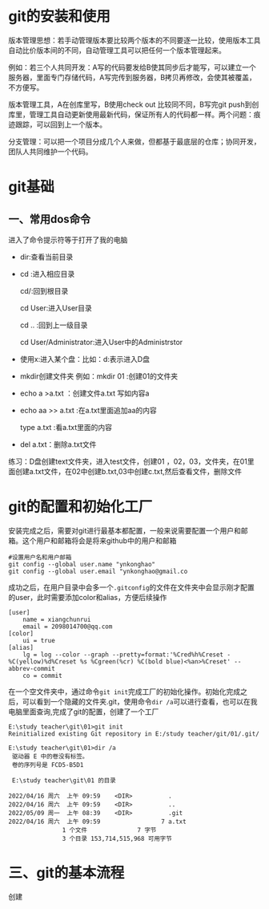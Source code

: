 # git的安装和使用

版本管理思想：若手动管理版本要比较两个版本的不同要逐一比较，使用版本工具自动比价版本间的不同，自动管理工具可以把任何一个版本管理起来。

例如：若三个人共同开发：A写的代码要发给B使其同步后才能写，可以建立一个服务器，里面专门存储代码，A写完传到服务器，B拷贝再修改，会使其被覆盖，不方便写。

版本管理工具，A在创库里写，B使用check out 比较同不同，B写完git push到创库里，管理工具自动更新使用最新代码，保证所有人的代码都一样。两个问题：痕迹跟踪，可以回到上一个版本。

分支管理：可以把一个项目分成几个人来做，但都基于最底层的仓库；协同开发，团队人共同维护一个代码。

# git基础

## 一、常用dos命令

进入了命令提示符等于打开了我的电脑

- dir:查看当前目录

- cd :进入相应目录
  
  cd/:回到根目录
  
  cd User:进入User目录
  
  cd .. :回到上一级目录
  
  cd User/Administrator:进入User中的Administrstor

- 使用x:进入某个盘：比如：d:表示进入D盘

- mkdir创建文件夹    例如：mkdir 01 :创建01的文件夹

- echo a >a.txt   ：创建文件a.txt 写如内容a

- echo aa >> a.txt :在a.txt里面追加aa的内容
  
  type a.txt :看a.txt里面的内容

- del a.txt：删除a.txt文件

练习：D盘创建text文件夹，进入test文件，创建01 ，02，03，文件夹，在01里面创建a.txt文件，在02中创建b.txt,03中创建c.txt,然后查看文件，删除文件

# git的配置和初始化工厂

安装完成之后，需要对git进行最基本都配置，一般来说需要配置一个用户和邮箱。这个用户和邮箱将会是将来github中的用户和邮箱

```shell
#设置用户名和用户邮箱
git config --global user.name "ynkonghao"
git config --global user.email "ynkonghao@gmail.co
```

成功之后，在用户目录中会多一个`.gitconfig`的文件在文件夹中会显示刚才配置的user，此时需要添加color和alias，方便后续操作

```shell
[user]
    name = xiangchunrui
    email = 2098014700@qq.com
[color]
    ui = true
[alias]
    lg = log --color --graph --pretty=format:'%Cred%h%Creset -%C(yellow)%d%Creset %s %Cgreen(%cr) %C(bold blue)<%an>%Creset' --abbrev-commit
    co = commit
```

在一个空文件夹中，通过命令`git init`完成工厂的初始化操作。初始化完成之后，可以看到一个隐藏的文件夹.git，使用命令`dir /a`可以进行查看，也可以在我电脑里面查询,完成了git的配置，创建了一个工厂

```shell
E:\study teacher\git\01>git init
Reinitialized existing Git repository in E:/study teacher/git/01/.git/

E:\study teacher\git\01>dir /a
 驱动器 E 中的卷没有标签。
 卷的序列号是 FCD5-B5D1

 E:\study teacher\git\01 的目录

2022/04/16 周六  上午 09:59    <DIR>          .
2022/04/16 周六  上午 09:59    <DIR>          ..
2022/05/09 周一  上午 08:39    <DIR>          .git
2022/04/16 周六  上午 09:59                 7 a.txt
               1 个文件              7 字节
               3 个目录 153,714,515,968 可用字节
```

# 三、git的基本流程

创建
